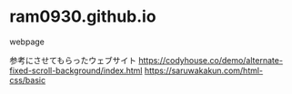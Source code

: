 # ram0930.github.io
webpage

参考にさせてもらったウェブサイト
https://codyhouse.co/demo/alternate-fixed-scroll-background/index.html
https://saruwakakun.com/html-css/basic